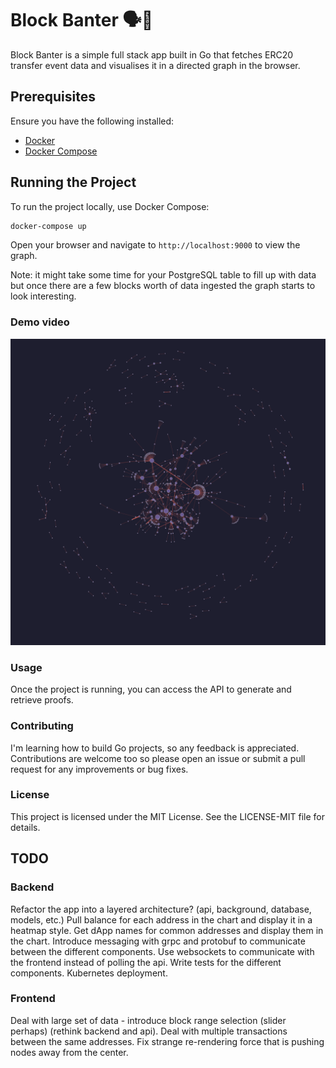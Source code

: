# Block Banter 🗣️🦜

Block Banter is a simple full stack app built in Go that fetches ERC20 transfer event data and visualises it in a
directed graph in the browser.

## Prerequisites

Ensure you have the following installed:

- [Docker](https://docs.docker.com/get-docker/)
- [Docker Compose](https://docs.docker.com/compose/install/)

## Running the Project

To run the project locally, use Docker Compose:

```sh
docker-compose up
```

Open your browser and navigate to `http://localhost:9000` to view the graph.

Note: it might take some time for your PostgreSQL table to fill up with data but once there are a few blocks worth of
data ingested the graph starts to look interesting.

### Demo video

[![Watch the video](https://raw.githubusercontent.com/silentFred/block-banter/main/thumbnail.png)](https://raw.githubusercontent.com/silentFred/block-banter/main/block-banter-ui-demo.mp4)

### Usage

Once the project is running, you can access the API to generate and retrieve proofs.

### Contributing

I'm learning how to build Go projects, so any feedback is appreciated. Contributions are welcome too so please open an
issue or submit a pull request for any improvements or bug fixes.

### License

This project is licensed under the MIT License. See the LICENSE-MIT file for details.

## TODO

### Backend

Refactor the app into a layered architecture? (api, background, database, models, etc.)
Pull balance for each address in the chart and display it in a heatmap style.
Get dApp names for common addresses and display them in the chart.
Introduce messaging with grpc and protobuf to communicate between the different components.
Use websockets to communicate with the frontend instead of polling the api.
Write tests for the different components.
Kubernetes deployment.

### Frontend

Deal with large set of data - introduce block range selection (slider perhaps) (rethink backend and api).
Deal with multiple transactions between the same addresses.
Fix strange re-rendering force that is pushing nodes away from the center.